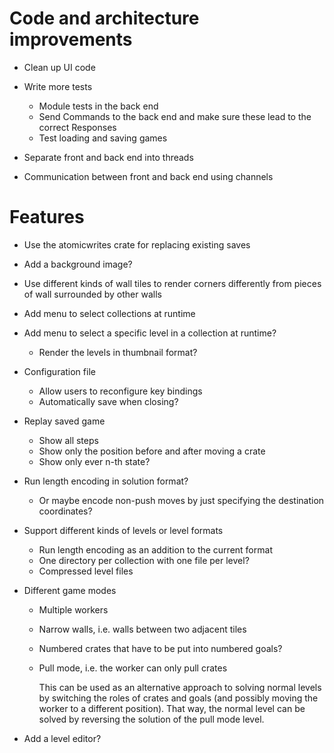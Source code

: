 # Code and architecture improvements
* Clean up UI code

* Write more tests
  - Module tests in the back end
  - Send Commands to the back end and make sure these lead to the correct
    Responses
  - Test loading and saving games

* Separate front and back end into threads

* Communication between front and back end using channels

# Features
* Use the atomicwrites crate for replacing existing saves

* Add a background image?

* Use different kinds of wall tiles to render corners differently from pieces of
  wall surrounded by other walls

* Add menu to select collections at runtime

* Add menu to select a specific level in a collection at runtime?
  - Render the levels in thumbnail format?

* Configuration file
  - Allow users to reconfigure key bindings
  - Automatically save when closing?

* Replay saved game
  - Show all steps
  - Show only the position before and after moving a crate
  - Show only ever n-th state?

* Run length encoding in solution format?
  - Or maybe encode non-push moves by just specifying the destination
    coordinates?

* Support different kinds of levels or level formats
  - Run length encoding as an addition to the current format
  - One directory per collection with one file per level?
  - Compressed level files

* Different game modes
  - Multiple workers
  - Narrow walls, i.e. walls between two adjacent tiles
  - Numbered crates that have to be put into numbered goals?
  - Pull mode, i.e. the worker can only pull crates

    This can be used as an alternative approach to solving normal levels by
    switching the roles of crates and goals (and possibly moving the worker to a
    different position). That way, the normal level can be solved by reversing
    the solution of the pull mode level.

* Add a level editor?

